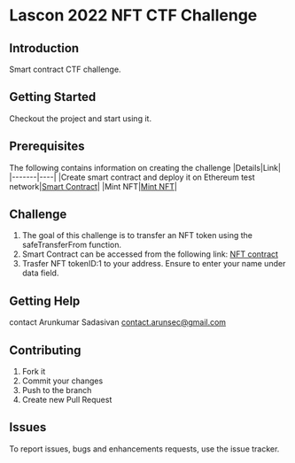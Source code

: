 Lascon 2022 NFT CTF Challenge
=============================

## Introduction
Smart contract CTF challenge. 

## Getting Started
Checkout the project and start using it.

## Prerequisites
The following contains information on creating the challenge
|Details|Link|
|-------|----|
|Create smart contract and deploy it on Ethereum test network|[Smart Contract](https://github.com/asadasivan/lascon_nft_ctf/blob/main/README_smartcontract.md)|
|Mint NFT|[Mint NFT](https://github.com/asadasivan/lascon_nft_ctf/blob/main/README_mintnft.md)|

## Challenge
1. The goal of this challenge is to transfer an NFT token using the safeTransferFrom function.
2. Smart Contract can be accessed from the following link: [NFT contract](https://mumbai.polygonscan.com/address/0xCd274b6d4355f5949913618a73e97F9272B5c283#writeContract)
3. Trasfer NFT tokenID:1 to your address. Ensure to enter your name under data field.

## Getting Help
contact Arunkumar Sadasivan <contact.arunsec@gmail.com>

## Contributing
1. Fork it
2. Commit your changes 
3. Push to the branch
4. Create new Pull Request

## Issues
To report issues, bugs and enhancements requests, use the issue tracker. 
